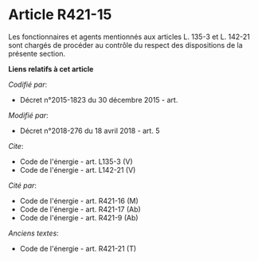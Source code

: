 # Article R421-15

Les fonctionnaires et agents mentionnés aux articles L. 135-3 et L. 142-21 sont chargés de procéder au contrôle du respect
des dispositions de la présente section.

**Liens relatifs à cet article**

_Codifié par_:

  - Décret n°2015-1823 du 30 décembre 2015 - art.

_Modifié par_:

  - Décret n°2018-276 du 18 avril 2018 - art. 5

_Cite_:

  - Code de l'énergie - art. L135-3 (V)
  - Code de l'énergie - art. L142-21 (V)

_Cité par_:

  - Code de l'énergie - art. R421-16 (M)
  - Code de l'énergie - art. R421-17 (Ab)
  - Code de l'énergie - art. R421-9 (Ab)

_Anciens textes_:

  - Code de l'énergie - art. R421-21 (T)
